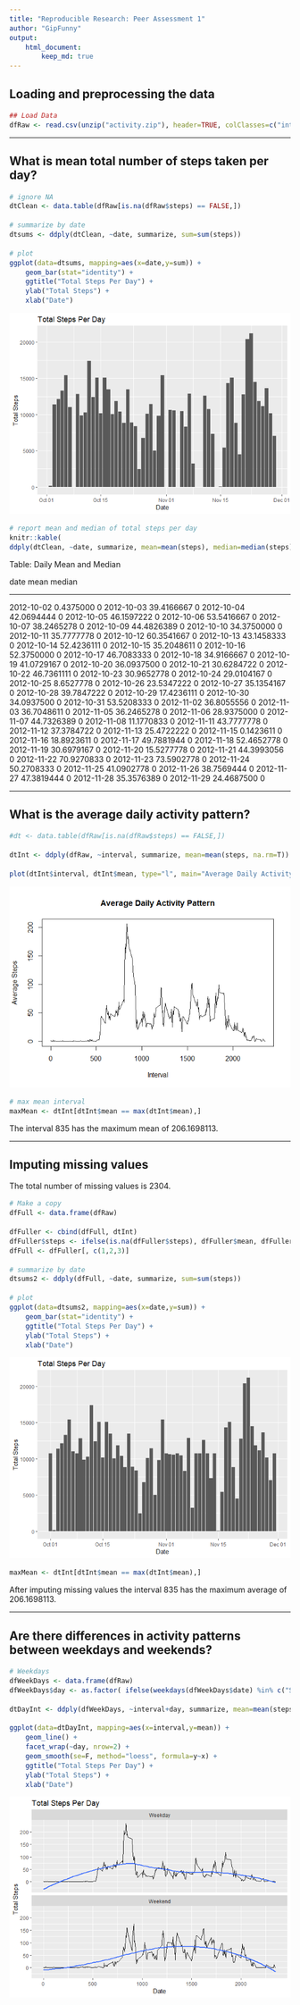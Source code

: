 ```yaml
---
title: "Reproducible Research: Peer Assessment 1"
author: "GipFunny"
output: 
    html_document: 
        keep_md: true
---
```


## Loading and preprocessing the data


```r
## Load Data
dfRaw <- read.csv(unzip("activity.zip"), header=TRUE, colClasses=c("integer", "Date", "integer"))
```
***
## What is mean total number of steps taken per day?

```r
# ignore NA
dtClean <- data.table(dfRaw[is.na(dfRaw$steps) == FALSE,])

# summarize by date
dtsums <- ddply(dtClean, ~date, summarize, sum=sum(steps))

# plot
ggplot(data=dtsums, mapping=aes(x=date,y=sum)) + 
    geom_bar(stat="identity") +
    ggtitle("Total Steps Per Day") +
    ylab("Total Steps") + 
    xlab("Date")
```

![](PA1_template_files/figure-html/q1-1.png)<!-- -->

```r
# report mean and median of total steps per day
knitr::kable(
ddply(dtClean, ~date, summarize, mean=mean(steps), median=median(steps)), caption="Daily Mean and Median")
```



Table: Daily Mean and Median

date                mean   median
-----------  -----------  -------
2012-10-02     0.4375000        0
2012-10-03    39.4166667        0
2012-10-04    42.0694444        0
2012-10-05    46.1597222        0
2012-10-06    53.5416667        0
2012-10-07    38.2465278        0
2012-10-09    44.4826389        0
2012-10-10    34.3750000        0
2012-10-11    35.7777778        0
2012-10-12    60.3541667        0
2012-10-13    43.1458333        0
2012-10-14    52.4236111        0
2012-10-15    35.2048611        0
2012-10-16    52.3750000        0
2012-10-17    46.7083333        0
2012-10-18    34.9166667        0
2012-10-19    41.0729167        0
2012-10-20    36.0937500        0
2012-10-21    30.6284722        0
2012-10-22    46.7361111        0
2012-10-23    30.9652778        0
2012-10-24    29.0104167        0
2012-10-25     8.6527778        0
2012-10-26    23.5347222        0
2012-10-27    35.1354167        0
2012-10-28    39.7847222        0
2012-10-29    17.4236111        0
2012-10-30    34.0937500        0
2012-10-31    53.5208333        0
2012-11-02    36.8055556        0
2012-11-03    36.7048611        0
2012-11-05    36.2465278        0
2012-11-06    28.9375000        0
2012-11-07    44.7326389        0
2012-11-08    11.1770833        0
2012-11-11    43.7777778        0
2012-11-12    37.3784722        0
2012-11-13    25.4722222        0
2012-11-15     0.1423611        0
2012-11-16    18.8923611        0
2012-11-17    49.7881944        0
2012-11-18    52.4652778        0
2012-11-19    30.6979167        0
2012-11-20    15.5277778        0
2012-11-21    44.3993056        0
2012-11-22    70.9270833        0
2012-11-23    73.5902778        0
2012-11-24    50.2708333        0
2012-11-25    41.0902778        0
2012-11-26    38.7569444        0
2012-11-27    47.3819444        0
2012-11-28    35.3576389        0
2012-11-29    24.4687500        0

***
## What is the average daily activity pattern?

```r
#dt <- data.table(dfRaw[is.na(dfRaw$steps) == FALSE,])

dtInt <- ddply(dfRaw, ~interval, summarize, mean=mean(steps, na.rm=T))

plot(dtInt$interval, dtInt$mean, type="l", main="Average Daily Activity Pattern", xlab="Interval", ylab="Average Steps")
```

![](PA1_template_files/figure-html/q2-1.png)<!-- -->

```r
# max mean interval
maxMean <- dtInt[dtInt$mean == max(dtInt$mean),]
```
The interval 835 has the maximum mean of 206.1698113.

***
## Imputing missing values

The total number of missing values is 2304.


```r
# Make a copy
dfFull <- data.frame(dfRaw)

dfFuller <- cbind(dfFull, dtInt)
dfFuller$steps <- ifelse(is.na(dfFuller$steps), dfFuller$mean, dfFuller$steps)
dfFull <- dfFuller[, c(1,2,3)]

# summarize by date
dtsums2 <- ddply(dfFull, ~date, summarize, sum=sum(steps))

# plot
ggplot(data=dtsums2, mapping=aes(x=date,y=sum)) + 
    geom_bar(stat="identity") +
    ggtitle("Total Steps Per Day") +
    ylab("Total Steps") + 
    xlab("Date")
```

![](PA1_template_files/figure-html/q3-1.png)<!-- -->

```r
maxMean <- dtInt[dtInt$mean == max(dtInt$mean),]
```

After imputing missing values the interval 835 has the maximum average of 206.1698113.

***
## Are there differences in activity patterns between weekdays and weekends?


```r
# Weekdays
dfWeekDays <- data.frame(dfRaw)
dfWeekDays$day <- as.factor( ifelse(weekdays(dfWeekDays$date) %in% c("Saturday","Sunday"), "Weekend", "Weekday"))

dtDayInt <- ddply(dfWeekDays, ~interval+day, summarize, mean=mean(steps, na.rm=T))

ggplot(data=dtDayInt, mapping=aes(x=interval,y=mean)) + 
    geom_line() +
    facet_wrap(~day, nrow=2) +
    geom_smooth(se=F, method="loess", formula=y~x) +
    ggtitle("Total Steps Per Day") +
    ylab("Total Steps") + 
    xlab("Date")
```

![](PA1_template_files/figure-html/q4-1.png)<!-- -->
